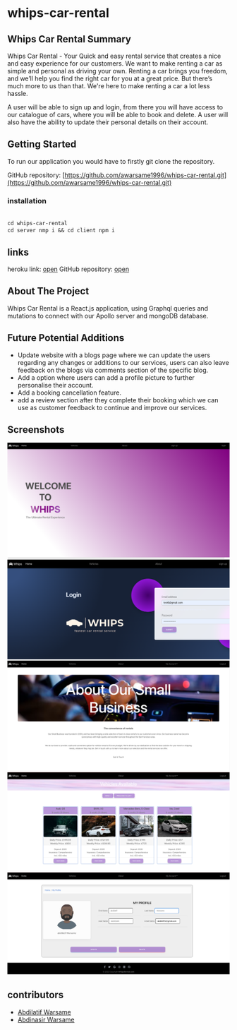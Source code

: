# whips-car-rental

## Whips Car Rental Summary

Whips Car Rental - Your Quick and easy rental service that creates a nice and easy experience for our customers. We want to make renting a car as simple and personal as driving your own.
Renting a car brings you freedom, and we’ll help you find the right car for you at a great price. But there’s much more to us than that. We're here to make renting a car a lot less hassle.

A user will be able to sign up and login, from there you will have access to our catalogue of cars, where you will be able to book and delete. A user will also have the ability to
update their personal details on their account.

## Getting Started

To run our application you would have to firstly git clone the repository.

GitHub repository: [https://github.com/awarsame1996/whips-car-rental.git](https://github.com/awarsame1996/whips-car-rental.git)

### installation

```

cd whips-car-rental
cd server nmp i && cd client npm i
```

## links

heroku link: [open](https://boiling-shelf-76204.herokuapp.com/)
GitHub repository: [open](https://github.com/awarsame1996/whips-car-rental.git)

## About The Project

Whips Car Rental is a React.js application, using Graphql queries and mutations to connect with our Apollo server and mongoDB database.

## Future Potential Additions

- Update website with a blogs page where we can update the users regarding any changes or additions to our services, users can also leave feedback on the blogs via comments section of the specific blog.
- Add a option where users can add a profile picture to further personalise their account.
- Add a booking cancellation feature.
- add a review section after they complete their booking which we can use as customer feedback to continue and improve our services.

## Screenshots

![Homepage](./client/public/img/homepage.png)
![loginpage](./client/public/img/login.png)
![Aboutpage](./client/public/img/about.png)
![Vehiclespage](./client/public/img/vehicles.png)
![profilepage](./client/public/img/profile.png)

## contributors

- [Abdilatif Warsame](https://github.com/awarsame1996)
- [Abdinasir Warsame](https://github.com/abdinasir1993)
